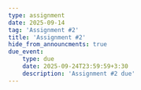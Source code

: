```yaml
---
type: assignment
date: 2025-09-14
tag: 'Assignment #2'
title: 'Assignment #2'
hide_from_announcments: true
due_event: 
    type: due
    date: 2025-09-24T23:59:59+3:30
    description: 'Assignment #2 due'
---
```

